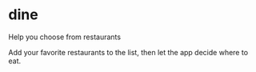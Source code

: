 # dine
Help you choose from restaurants

Add your favorite restaurants to the list, then let the app decide where to eat.

